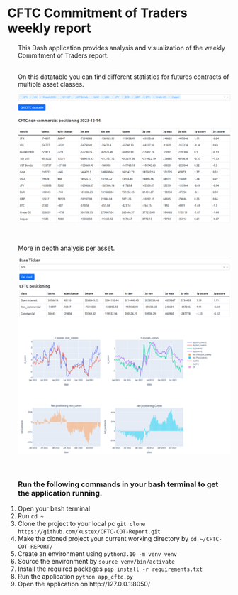 # CFTC Commitment of Traders weekly report
<ol>
  This Dash application provides analysis and visualization of the weekly Commitment of Traders report.
  <br>
  <br>

  On this datatable you can find different statistics for futures contracts of multiple asset classes.
  <p align="center">
    <img src="/img/data-table.png" width="800">
  </p>
  <br>

  More in depth analysis per asset. 
  <p align="center">
    <img src="/img/graphs.png" width="800">
  </p>
  <br>
  <h3>Run the following commands in your bash terminal to get the application running.</h3>
  <li>Open your bash terminal</li>
  <li>Run <code>cd ~</code></li>
  <li>Clone the project to your local pc <code>git clone https://github.com/kustex/CFTC-COT-Report.git</code></li>
  <li>Make the cloned project your current working directory by <code>cd ~/CFTC-COT-REPORT/</code></li>
  <li>Create an environment using <code>python3.10 -m venv venv</code></li>
  <li>Source the environment by <code>source venv/bin/activate</code></li>
  <li>Install the required packages <code>pip install -r requirements.txt</code></li>
  <li>Run the application <code>python app_cftc.py</code></li>
  <li>Open the application on http://127.0.0.1:8050/</li>
</ol>
